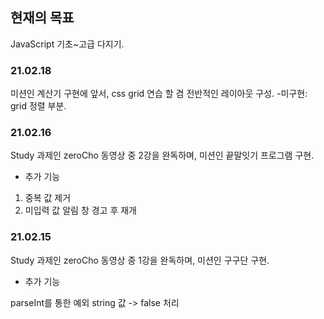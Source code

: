 ## 현재의 목표

JavaScript 기초~고급 다지기.

### 21.02.18

미션인 계산기 구현에 앞서, css grid 연습 할 겸 전반적인 레이아웃 구성. -미구현: grid 정렬 부분.

### 21.02.16

Study 과제인 zeroCho 동영상 중 2강을 완독하며, 미션인 끝말잇기 프로그램 구현.

- 추가 기능

1. 중복 값 제거
2. 미입력 값 알림 창 경고 후 재개

### 21.02.15

Study 과제인 zeroCho 동영상 중 1강을 완독하며, 미션인 구구단 구현.

- 추가 기능

parseInt를 통한 예외 string 값 -> false 처리
